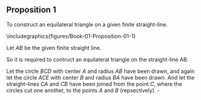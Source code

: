 ## Proposition 1

To construct an equilateral triangle on a given finite straight-line.

\includegraphics{figures/Book-01-Proposition-01-1}

Let $AB$ be the given finite straight line.

So it is required to contruct an equilateral triangle on the straight-line AB.

Let the circle $BCD$ with center $A$ and radius $AB$ have been drawn, and again let the circle $ACE$ with center $B$ and radius $BA$ have been drawn.  And let the straight-lines $CA$ and $CB$ have been joined from the point $C$, where the circles cut one another, to the points $A$ and $B$ (repsectively). $\square$
